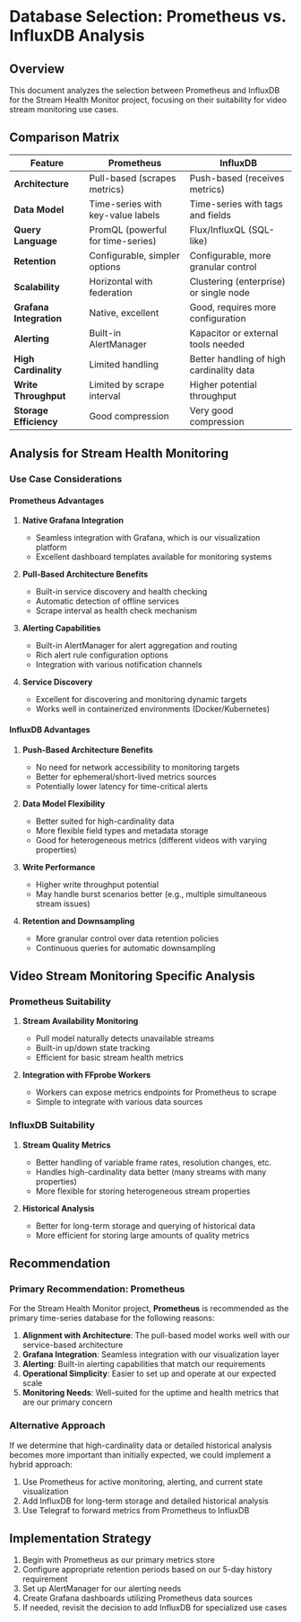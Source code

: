 # Database Selection: Prometheus vs. InfluxDB Analysis

## Overview

This document analyzes the selection between Prometheus and InfluxDB for the Stream Health Monitor project, focusing on their suitability for video stream monitoring use cases.

## Comparison Matrix

| Feature                 | Prometheus                        | InfluxDB                                 |
| ----------------------- | --------------------------------- | ---------------------------------------- |
| **Architecture**        | Pull-based (scrapes metrics)      | Push-based (receives metrics)            |
| **Data Model**          | Time-series with key-value labels | Time-series with tags and fields         |
| **Query Language**      | PromQL (powerful for time-series) | Flux/InfluxQL (SQL-like)                 |
| **Retention**           | Configurable, simpler options     | Configurable, more granular control      |
| **Scalability**         | Horizontal with federation        | Clustering (enterprise) or single node   |
| **Grafana Integration** | Native, excellent                 | Good, requires more configuration        |
| **Alerting**            | Built-in AlertManager             | Kapacitor or external tools needed       |
| **High Cardinality**    | Limited handling                  | Better handling of high cardinality data |
| **Write Throughput**    | Limited by scrape interval        | Higher potential throughput              |
| **Storage Efficiency**  | Good compression                  | Very good compression                    |

## Analysis for Stream Health Monitoring

### Use Case Considerations

#### Prometheus Advantages

1. **Native Grafana Integration**
   - Seamless integration with Grafana, which is our visualization platform
   - Excellent dashboard templates available for monitoring systems

2. **Pull-Based Architecture Benefits**
   - Built-in service discovery and health checking
   - Automatic detection of offline services
   - Scrape interval as health check mechanism

3. **Alerting Capabilities**
   - Built-in AlertManager for alert aggregation and routing
   - Rich alert rule configuration options
   - Integration with various notification channels

4. **Service Discovery**
   - Excellent for discovering and monitoring dynamic targets
   - Works well in containerized environments (Docker/Kubernetes)

#### InfluxDB Advantages

1. **Push-Based Architecture Benefits**
   - No need for network accessibility to monitoring targets
   - Better for ephemeral/short-lived metrics sources
   - Potentially lower latency for time-critical alerts

2. **Data Model Flexibility**
   - Better suited for high-cardinality data
   - More flexible field types and metadata storage
   - Good for heterogeneous metrics (different videos with varying properties)

3. **Write Performance**
   - Higher write throughput potential
   - May handle burst scenarios better (e.g., multiple simultaneous stream issues)

4. **Retention and Downsampling**
   - More granular control over data retention policies
   - Continuous queries for automatic downsampling

## Video Stream Monitoring Specific Analysis

### Prometheus Suitability

1. **Stream Availability Monitoring**
   - Pull model naturally detects unavailable streams
   - Built-in up/down state tracking
   - Efficient for basic stream health metrics

2. **Integration with FFprobe Workers**
   - Workers can expose metrics endpoints for Prometheus to scrape
   - Simple to integrate with various data sources

### InfluxDB Suitability

1. **Stream Quality Metrics**
   - Better handling of variable frame rates, resolution changes, etc.
   - Handles high-cardinality data better (many streams with many properties)
   - More flexible for storing heterogeneous stream properties

2. **Historical Analysis**
   - Better for long-term storage and querying of historical data
   - More efficient for storing large amounts of quality metrics

## Recommendation

### Primary Recommendation: Prometheus

For the Stream Health Monitor project, **Prometheus** is recommended as the primary time-series database for the following reasons:

1. **Alignment with Architecture**: The pull-based model works well with our service-based architecture
2. **Grafana Integration**: Seamless integration with our visualization layer
3. **Alerting**: Built-in alerting capabilities that match our requirements
4. **Operational Simplicity**: Easier to set up and operate at our expected scale
5. **Monitoring Needs**: Well-suited for the uptime and health metrics that are our primary concern

### Alternative Approach

If we determine that high-cardinality data or detailed historical analysis becomes more important than initially expected, we could implement a hybrid approach:

1. Use Prometheus for active monitoring, alerting, and current state visualization
2. Add InfluxDB for long-term storage and detailed historical analysis
3. Use Telegraf to forward metrics from Prometheus to InfluxDB

## Implementation Strategy

1. Begin with Prometheus as our primary metrics store
2. Configure appropriate retention periods based on our 5-day history requirement
3. Set up AlertManager for our alerting needs
4. Create Grafana dashboards utilizing Prometheus data sources
5. If needed, revisit the decision to add InfluxDB for specialized use cases 